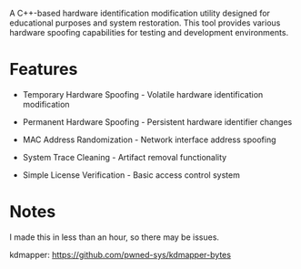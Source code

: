 A C++-based hardware identification modification utility designed for educational purposes and system restoration. This tool provides various hardware spoofing capabilities for testing and development environments.

# Features
- Temporary Hardware Spoofing - Volatile hardware identification modification

- Permanent Hardware Spoofing - Persistent hardware identifier changes

- MAC Address Randomization - Network interface address spoofing

- System Trace Cleaning - Artifact removal functionality

- Simple License Verification - Basic access control system

# Notes
I made this in less than an hour, so there may be issues.

kdmapper: https://github.com/pwned-sys/kdmapper-bytes
